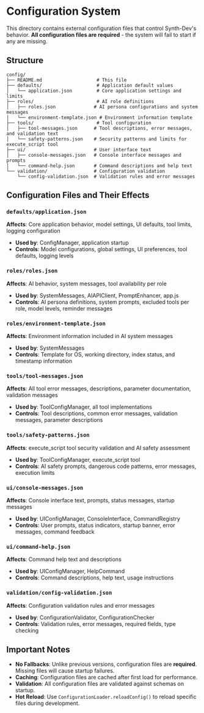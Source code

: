 # Configuration System

This directory contains external configuration files that control Synth-Dev's behavior. **All configuration files are required** - the system will fail to start if any are missing.

## Structure

```
config/
├── README.md                    # This file
├── defaults/                    # Application default values
│   └── application.json         # Core application settings and limits
├── roles/                       # AI role definitions
│   ├── roles.json              # AI persona configurations and system messages
│   └── environment-template.json # Environment information template
├── tools/                       # Tool configuration
│   ├── tool-messages.json      # Tool descriptions, error messages, and validation text
│   └── safety-patterns.json    # Security patterns and limits for execute_script tool
├── ui/                         # User interface text
│   ├── console-messages.json   # Console interface messages and prompts
│   └── command-help.json       # Command descriptions and help text
└── validation/                 # Configuration validation
    └── config-validation.json  # Validation rules and error messages
```

## Configuration Files and Their Effects

### `defaults/application.json`

**Affects**: Core application behavior, model settings, UI defaults, tool limits, logging configuration

- **Used by**: ConfigManager, application startup
- **Controls**: Model configurations, global settings, UI preferences, tool defaults, logging levels

### `roles/roles.json`

**Affects**: AI behavior, system messages, tool availability per role

- **Used by**: SystemMessages, AIAPIClient, PromptEnhancer, app.js
- **Controls**: AI persona definitions, system prompts, excluded tools per role, model levels, reminder messages

### `roles/environment-template.json`

**Affects**: Environment information included in AI system messages

- **Used by**: SystemMessages
- **Controls**: Template for OS, working directory, index status, and timestamp information

### `tools/tool-messages.json`

**Affects**: All tool error messages, descriptions, parameter documentation, validation messages

- **Used by**: ToolConfigManager, all tool implementations
- **Controls**: Tool descriptions, common error messages, validation messages, parameter descriptions

### `tools/safety-patterns.json`

**Affects**: execute_script tool security validation and AI safety assessment

- **Used by**: ToolConfigManager, execute_script tool
- **Controls**: AI safety prompts, dangerous code patterns, error messages, execution limits

### `ui/console-messages.json`

**Affects**: Console interface text, prompts, status messages, startup messages

- **Used by**: UIConfigManager, ConsoleInterface, CommandRegistry
- **Controls**: User prompts, status indicators, startup banner, error messages, command feedback

### `ui/command-help.json`

**Affects**: Command help text and descriptions

- **Used by**: UIConfigManager, HelpCommand
- **Controls**: Command descriptions, help text, usage instructions

### `validation/config-validation.json`

**Affects**: Configuration validation rules and error messages

- **Used by**: ConfigurationValidator, ConfigurationChecker
- **Controls**: Validation rules, error messages, required fields, type checking

## Important Notes

- **No Fallbacks**: Unlike previous versions, configuration files are **required**. Missing files will cause startup failures.
- **Caching**: Configuration files are cached after first load for performance.
- **Validation**: All configuration files are validated against schemas on startup.
- **Hot Reload**: Use `ConfigurationLoader.reloadConfig()` to reload specific files during development.
